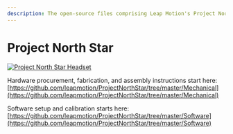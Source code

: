 ```yaml
---
description: The open-source files comprising Leap Motion's Project North Star AR Headset.
---
```


# Project North Star

[![Project North Star Headset](http://blog.leapmotion.com/wp-content/uploads/2018/04/hero-unveil.png)](http://blog.leapmotion.com/northstar/)

Hardware procurement, fabrication, and assembly instructions start here: [https://github.com/leapmotion/ProjectNorthStar/tree/master/Mechanical](https://github.com/leapmotion/ProjectNorthStar/tree/master/Mechanical)

Software setup and calibration starts here: [https://github.com/leapmotion/ProjectNorthStar/tree/master/Software](https://github.com/leapmotion/ProjectNorthStar/tree/master/Software)

